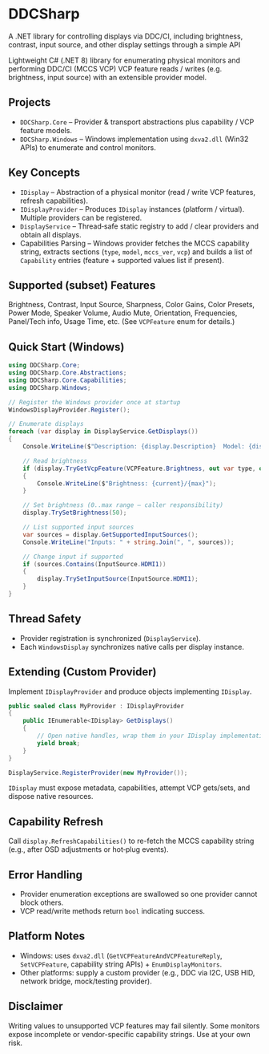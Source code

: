 # DDCSharp
A .NET library for controlling displays via DDC/CI, including brightness, contrast, input source, and other display settings through a simple API

Lightweight C# (.NET 8) library for enumerating physical monitors and performing DDC/CI (MCCS VCP) VCP feature reads / writes (e.g. brightness, input source) with an extensible provider model.

## Projects

- `DDCSharp.Core` – Provider & transport abstractions plus capability / VCP feature models.
- `DDCSharp.Windows` – Windows implementation using `dxva2.dll` (Win32 APIs) to enumerate and control monitors.

## Key Concepts

- `IDisplay` – Abstraction of a physical monitor (read / write VCP features, refresh capabilities).
- `IDisplayProvider` – Produces `IDisplay` instances (platform / virtual). Multiple providers can be registered.
- `DisplayService` – Thread‑safe static registry to add / clear providers and obtain all displays.
- Capabilities Parsing – Windows provider fetches the MCCS capability string, extracts sections (`type`, `model`, `mccs_ver`, `vcp`) and builds a list of `Capability` entries (feature + supported values list if present).

## Supported (subset) Features

Brightness, Contrast, Input Source, Sharpness, Color Gains, Color Presets, Power Mode, Speaker Volume, Audio Mute, Orientation, Frequencies, Panel/Tech info, Usage Time, etc. (See `VCPFeature` enum for details.)

## Quick Start (Windows)

```csharp
using DDCSharp.Core;
using DDCSharp.Core.Abstractions;
using DDCSharp.Core.Capabilities;
using DDCSharp.Windows;

// Register the Windows provider once at startup
WindowsDisplayProvider.Register();

// Enumerate displays
foreach (var display in DisplayService.GetDisplays())
{
    Console.WriteLine($"Description: {display.Description}  Model: {display.Model}  MCCS: {display.MCCSVersion}");

    // Read brightness
    if (display.TryGetVcpFeature(VCPFeature.Brightness, out var type, out var current, out var max))
    {
        Console.WriteLine($"Brightness: {current}/{max}");
    }

    // Set brightness (0..max range – caller responsibility)
    display.TrySetBrightness(50);

    // List supported input sources
    var sources = display.GetSupportedInputSources();
    Console.WriteLine("Inputs: " + string.Join(", ", sources));

    // Change input if supported
    if (sources.Contains(InputSource.HDMI1))
    {
        display.TrySetInputSource(InputSource.HDMI1);
    }
}
```

## Thread Safety

- Provider registration is synchronized (`DisplayService`).
- Each `WindowsDisplay` synchronizes native calls per display instance.

## Extending (Custom Provider)

Implement `IDisplayProvider` and produce objects implementing `IDisplay`.

```csharp
public sealed class MyProvider : IDisplayProvider
{
    public IEnumerable<IDisplay> GetDisplays()
    {
        // Open native handles, wrap them in your IDisplay implementation
        yield break;
    }
}

DisplayService.RegisterProvider(new MyProvider());
```

`IDisplay` must expose metadata, capabilities, attempt VCP gets/sets, and dispose native resources.

## Capability Refresh

Call `display.RefreshCapabilities()` to re-fetch the MCCS capability string (e.g., after OSD adjustments or hot‑plug events).

## Error Handling

- Provider enumeration exceptions are swallowed so one provider cannot block others.
- VCP read/write methods return `bool` indicating success.

## Platform Notes

- Windows: uses `dxva2.dll` (`GetVCPFeatureAndVCPFeatureReply`, `SetVCPFeature`, capability string APIs) + `EnumDisplayMonitors`.
- Other platforms: supply a custom provider (e.g., DDC via I2C, USB HID, network bridge, mock/testing provider).

## Disclaimer

Writing values to unsupported VCP features may fail silently. Some monitors expose incomplete or vendor-specific capability strings. Use at your own risk.
